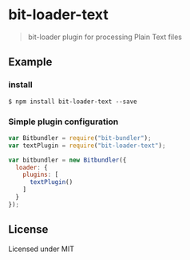 # bit-loader-text
> bit-loader plugin for processing Plain Text files


## Example

### install

```
$ npm install bit-loader-text --save
```

### Simple plugin configuration

``` javascript
var Bitbundler = require("bit-bundler");
var textPlugin = require("bit-loader-text");

var bitbundler = new Bitbundler({
  loader: {
    plugins: [
      textPlugin()
    ]
  }
});
```

## License

Licensed under MIT
